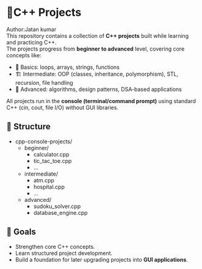 # 🧩C++ Projects
Author:Jatan kumar
<br>
This repository contains a collection of **C++ projects** built while learning and practicing C++.  
The projects progress from **beginner to advanced** level, covering core concepts like:

- 📘 Basics: loops, arrays, strings, functions  
- 🏗️ Intermediate: OOP (classes, inheritance, polymorphism), STL, recursion, file handling  
- 🚀 Advanced: algorithms, design patterns, DSA-based applications  

All projects run in the **console (terminal/command prompt)** using standard C++ (cin, cout, file I/O) without GUI libraries.  

## 📂 Structure

- cpp-console-projects/
  - beginner/
    - calculator.cpp
    - tic_tac_toe.cpp
    - ...
  - intermediate/
    - atm.cpp
    - hospital.cpp
    - ...
  - advanced/
    - sudoku_solver.cpp
    - database_engine.cpp

## 🎯 Goals
- Strengthen core C++ concepts.  
- Learn structured project development.  
- Build a foundation for later upgrading projects into **GUI applications**.  

## ✅ Example Projects
- Beginner: Calculator, Tic-Tac-Toe, Library Management  
- Intermediate: ATM System, Hospital Management, Sudoku Solver  
- Advanced: Compiler (mini), Database Engine, OS Scheduler  
